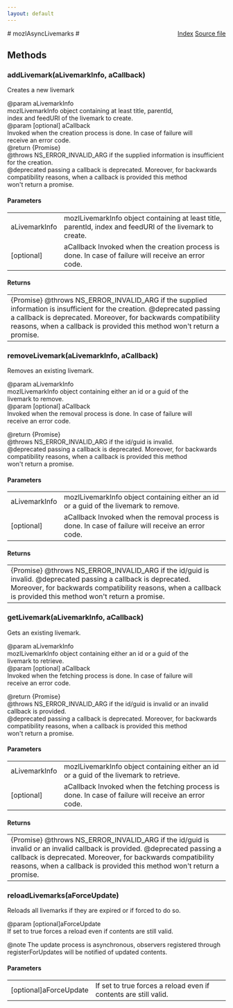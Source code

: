 ```yaml
---
layout: default
---
```

<div class='links' style='float:right'><a href="../index.html">Index</a>
<a href="http://dxr.mozilla.org/mozilla-central/source/toolkit/components/places/mozIAsyncLivemarks.idl">Source file</a>
</div>
# mozIAsyncLivemarks #

## Methods ##

### addLivemark(aLivemarkInfo, aCallback) ###
  
Creates a new livemark  
  
@param aLivemarkInfo  
       mozILivemarkInfo object containing at least title, parentId,  
       index and feedURI of the livemark to create.  
@param [optional] aCallback  
       Invoked when the creation process is done.  In case of failure will  
       receive an error code.  
@return {Promise}  
@throws NS_ERROR_INVALID_ARG if the supplied information is insufficient  
        for the creation.  
@deprecated passing a callback is deprecated. Moreover, for backwards  
            compatibility reasons, when a callback is provided this method  
            won't return a promise.  
  

#### Parameters ####

<table>

<tr>
<td>aLivemarkInfo</td>
<td>       mozILivemarkInfo object containing at least title, parentId,  
       index and feedURI of the livemark to create.  
</td>
</tr>

<tr>
<td>[optional]</td>
<td>aCallback  
       Invoked when the creation process is done.  In case of failure will  
       receive an error code.  
</td>
</tr>

</table>

#### Returns ####

<table>

<tr>
<td>{Promise}  
@throws NS_ERROR_INVALID_ARG if the supplied information is insufficient  
        for the creation.  
@deprecated passing a callback is deprecated. Moreover, for backwards  
            compatibility reasons, when a callback is provided this method  
            won't return a promise.  
</td>
</tr>

</table>

### removeLivemark(aLivemarkInfo, aCallback) ###
  
Removes an existing livemark.  
  
@param aLivemarkInfo  
       mozILivemarkInfo object containing either an id or a guid of the  
       livemark to remove.  
@param [optional] aCallback  
       Invoked when the removal process is done.  In case of failure will  
       receive an error code.  
  
@return {Promise}  
@throws NS_ERROR_INVALID_ARG if the id/guid is invalid.  
@deprecated passing a callback is deprecated. Moreover, for backwards  
            compatibility reasons, when a callback is provided this method  
            won't return a promise.  
  

#### Parameters ####

<table>

<tr>
<td>aLivemarkInfo</td>
<td>       mozILivemarkInfo object containing either an id or a guid of the  
       livemark to remove.  
</td>
</tr>

<tr>
<td>[optional]</td>
<td>aCallback  
       Invoked when the removal process is done.  In case of failure will  
       receive an error code.  
</td>
</tr>

</table>

#### Returns ####

<table>

<tr>
<td>{Promise}  
@throws NS_ERROR_INVALID_ARG if the id/guid is invalid.  
@deprecated passing a callback is deprecated. Moreover, for backwards  
            compatibility reasons, when a callback is provided this method  
            won't return a promise.  
</td>
</tr>

</table>

### getLivemark(aLivemarkInfo, aCallback) ###
  
Gets an existing livemark.  
  
@param aLivemarkInfo  
       mozILivemarkInfo object containing either an id or a guid of the  
       livemark to retrieve.  
@param [optional] aCallback  
       Invoked when the fetching process is done.  In case of failure will  
       receive an error code.  
  
@return {Promise}  
@throws NS_ERROR_INVALID_ARG if the id/guid is invalid or an invalid  
        callback is provided.  
@deprecated passing a callback is deprecated. Moreover, for backwards  
            compatibility reasons, when a callback is provided this method  
            won't return a promise.  
  

#### Parameters ####

<table>

<tr>
<td>aLivemarkInfo</td>
<td>       mozILivemarkInfo object containing either an id or a guid of the  
       livemark to retrieve.  
</td>
</tr>

<tr>
<td>[optional]</td>
<td>aCallback  
       Invoked when the fetching process is done.  In case of failure will  
       receive an error code.  
</td>
</tr>

</table>

#### Returns ####

<table>

<tr>
<td>{Promise}  
@throws NS_ERROR_INVALID_ARG if the id/guid is invalid or an invalid  
        callback is provided.  
@deprecated passing a callback is deprecated. Moreover, for backwards  
            compatibility reasons, when a callback is provided this method  
            won't return a promise.  
</td>
</tr>

</table>

### reloadLivemarks(aForceUpdate) ###
  
Reloads all livemarks if they are expired or if forced to do so.  
  
@param [optional]aForceUpdate  
       If set to true forces a reload even if contents are still valid.  
  
@note The update process is asynchronous, observers registered through  
      registerForUpdates will be notified of updated contents.  
  

#### Parameters ####

<table>

<tr>
<td>[optional]aForceUpdate</td>
<td>       If set to true forces a reload even if contents are still valid.  
</td>
</tr>

</table>
